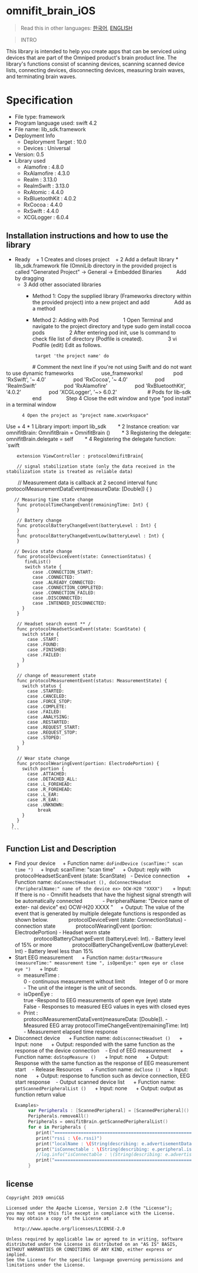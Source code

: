 # omnifit_brain_iOS    
> Read this in other languages: [한국어](README.md), [ENGLISH](README.en.md)

> INTRO

This library is intended to help you create apps that can be serviced using devices that are part of the Omniped product's brain product line. The library's functions consist of scanning devices, scanning scanned device lists, connecting devices, disconnecting devices, measuring brain waves, and terminating brain waves.

# Specification

- File type: framework
- Program language used: swift 4.2
- File name: lib_sdk.framework
- Deployment Info  
  + Deploryment Target : 10.0  
  + Devices            : Universal
- Version: 0.5
- Library used
  + Alamofire       : 4.8.0  
  + RxAlamofire     : 4.3.0  
  + Realm           : 3.13.0  
  + RealmSwift      : 3.13.0  
  + RxAtomic        : 4.4.0  
  + RxBluetoothKit  : 4.0.2  
  + RxCocoa         : 4.4.0  
  + RxSwift         : 4.4.0  
  + XCGLogger       : 6.0.4


## Installation instructions and how to use the library

- Ready
   + 1 Creates and closes project
   + 2 Add a default library
      * lib_sdk.framework file (OmniLib directory in the provided project is called "Generated Project" -> General -> Embedded Binaries
         Add by dragging
  + 3 Add other associated libraries 
      * Method 1: Copy the supplied library (Frameworks directory within the provided project) into a new project and add
                Add as a method  
      * Method 2: Adding with Pod
                1 Open Terminal and navigate to the project directory and type sudo gem install cocoa pods
                2 After entering pod init, use ls command to check file list of directory (Podfile is created).
                3 vi Podfile (edit) Edit as follows.
               
             target 'the project name' do
                  # Comment the next line if you're not using Swift and do not want to use dynamic frameworks
                  use_frameworks!
 
                  pod 'RxSwift', '~ 4.0'
                  pod 'RxCocoa', '~ 4.0'
                  pod 'RealmSwift'
                  pod 'RxAlamofire'
                  pod 'RxBluetoothKit', '4.0.2'
                  pod 'XCGLogger', '~> 6.0.2'
 
                  # Pods for lib-sdk
 
                end
                Step 4 Close the edit window and type "pod install" in a terminal window
               
          4 Open the project as "project name.xcworkspace"
   Use + 4
       * 1 Library import: import lib_sdk
       * 2 Instance creation: var omnifitBrain: OmnifitBrain = OmnifitBrain ()
       * 3 Registering the delegate: omnifitBrain.delegate = self
       * 4 Registering the delegate function:
       `` `swift
   
        extension ViewController : protocolOmnifitBrain{
  
        // signal stabilization state (only the data received in the stabilization state is treated as reliable data)
        // Measurement data is callback at 2 second interval
        func protocolMeasurementDataEvent(measureData: [Double]) {
        }
  
       // Measuring time state change 
        func protocolTimeChangeEvent(remainingTime: Int) {
        }
 
        // Battery change
        func protocolBatteryChangeEvent(batteryLevel : Int) {
        }
        func protocolBatteryChangeEventLow(batteryLevel : Int) {
        }
    
       // Device state change
        func protocolDeviceEvent(state: ConnectionStatus) {
           findList()
           switch state {
              case .CONNECTION_START:
              case .CONNECTED:
              case .ALREADY_CONNECTED:
              case .CONNECTION_COMPLETED:
              case .CONNECTION_FAILED:
              case .DISCONNECTED:
              case .INTENDED_DISCONNECTED:
          }
        }
 
        // Headset search event ** /
        func protocolHeadsetScanEvent(state: ScanState) {
          switch state {
            case .START:
            case .FOUND:
            case .FINISHED:
            case .FAILED:
          }  
        }
    
        // change of measurement state
        func protocolMeasurementEvent(status: MeasurementState) {
          switch status {
            case .STARTED:
            case .CANCELED:
            case .FORCE_STOP:
            case .COMPLETE:
            case .FAILED:
            case .ANALYSING:
            case .RESTARTED:
            case .REQUEST_START:
            case .REQUEST_STOP:
            case .STOPED:
          }
        }
    
        // Wear state change
        func protocolWearingEvent(portion: ElectrodePortion) {
          switch portion {
            case .ATTACHED:
            case .DETACHED_ALL:
            case .L_FOREHEAD:
            case .R_FOREHEAD:
            case .L_EAR:
            case .R_EAR:
            case .UNKNOWN:
                break
          }
        }     
      }
      ``` 

## Function List and Description

  - Find your device
    + Function name: `doFindDevice (scanTime:" scan time ")`
    + Input: scanTime: "scan time"
    + Output: reply with protocolHeadsetScanEvent (state: ScanState)
  - Device connection
    + Function name: `doConnectHeadset (), doConnectHeadset (PeripheralName:" name of the device ex> OCW-H20 "XXXX") `
    + Input: If there is no - Omnifit headsets that have the highest signal strength will be automatically connected
             - PeripheralName: "Device name of exter- nal device" ex) OCW-H20 XXXX "
    + Output: The value of the event that is generated by multiple delegate functions is responded as shown below.
             protocolDeviceEvent (state: ConnectionStatus) - connection state
             protocolWearingEvent (portion: ElectrodePortion) - Headset worn state
             protocolBatteryChangeEvent (batteryLevel: Int). - Battery level of 15% or more
             protocolBatteryChangeEventLow (batteryLevel: Int) - Battery level less than 15%
 - Start EEG measurement
     + Function name: `doStartMeasure (measureTime:" measurement time ", isOpenEye:" open eye or close eye ")`
     + Input:
      * measureTime :  
         0 - continuous measurement without limit
         Integer of 0 or more - The unit of the integer is the unit of seconds.
      * isOpenEye   :  
        true  -Respond to EEG measurements of open eye (eye) state  
        False - Responses to measured EEG values in eyes with closed eyes
    + Print  :  
        protocolMeasurementDataEvent(measureData: [Double]). - Measured EEG array
        protocolTimeChangeEvent(remainingTime: Int)          - Measurement elapsed time response
  - Disconnect device
     + Function name: `doDisconnectHeadset ()`
     + Input: none
     + Output: responded with the same function as the response of the device connection
   - End of EEG measurement
     + Function name: `doStopMeasure ()`
     + Input: none
     + Output: Response with the same function as the response of EEG measurement start
   - Release Resources
     + Function name: `doClose ()`
     + Input: none
     + Output: response to function such as device connection, EEG start response
   - Output scanned device list
     + Function name: `getScannedPeripheralList ()`
     + Input: none
     + Output: output as function return value 
    ```swift
    Examples> 
         var Peripherals : [ScannedPeripheral] = [ScannedPeripheral]()
         Peripherals.removeAll()
         Peripherals = omnifitBrain.getScannedPeripheralList()
         for e in Peripherals {
            print("=====================================================")
            print("rssi : \(e.rssi)")
            print("localName : \(String(describing: e.advertisementData.localName))")
            print("isConnectable : \(String(describing: e.peripheral.isConnected))")
            //log.info("isConnectable : \(String(describing: e.advertisementData.isConnectable))")
            print("=====================================================")
         }
    ```
## license

    Copyright 2019 omniC&S

    Licensed under the Apache License, Version 2.0 (the "License");
    you may not use this file except in compliance with the License.
    You may obtain a copy of the License at

       http://www.apache.org/licenses/LICENSE-2.0

    Unless required by applicable law or agreed to in writing, software
    distributed under the License is distributed on an "AS IS" BASIS,
    WITHOUT WARRANTIES OR CONDITIONS OF ANY KIND, either express or implied.
    See the License for the specific language governing permissions and
    limitations under the License.


  
